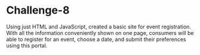 # Challenge-8
 Using just HTML and JavaScript, created a basic site for event registration. With all the information conveniently shown on one page, consumers will be able to register for an event, choose a date, and submit their preferences using this portal.
